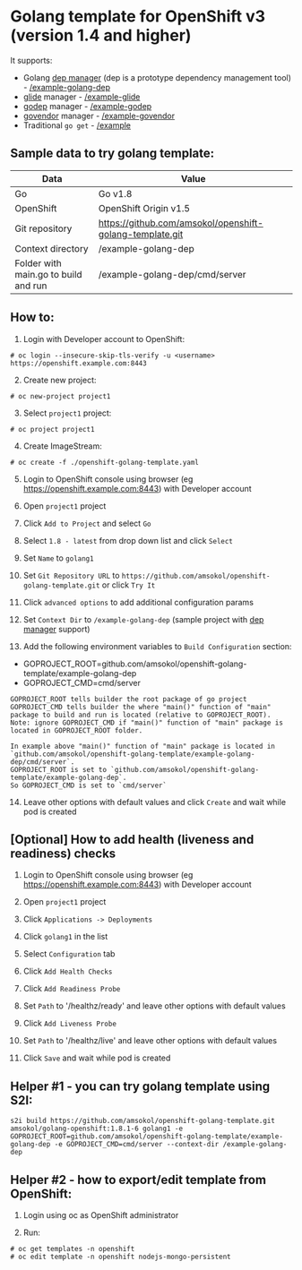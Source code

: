 # Golang template for OpenShift v3 (version 1.4 and higher)
It supports:
- Golang [dep manager](https://github.com/golang/dep) (dep is a prototype dependency management tool) - [/example-golang-dep](https://github.com/amsokol/openshift-golang-template/tree/master/example-golang-dep)
- [glide](https://github.com/Masterminds/glide) manager - [/example-glide](https://github.com/amsokol/openshift-golang-template/tree/golang-1.8.1/example-glide)
- [godep](https://github.com/tools/godep) manager - [/example-godep](https://github.com/amsokol/openshift-golang-template/tree/golang-1.8.1/example-godep)
- [govendor](https://github.com/kardianos/govendor) manager - [/example-govendor](https://github.com/amsokol/openshift-golang-template/tree/golang-1.8.1/example-govendor)
- Traditional `go get` - [/example](https://github.com/amsokol/openshift-golang-template/tree/master/example)

## Sample data to try golang template:
| Data                                 | Value                                                    |
|--------------------------------------|----------------------------------------------------------|
| Go                                   | Go v1.8                                                  |
| OpenShift                            | OpenShift Origin v1.5                                    |
| Git repository                       | https://github.com/amsokol/openshift-golang-template.git |
| Context directory                    | /example-golang-dep                                      |
| Folder with main.go to build and run | /example-golang-dep/cmd/server                           |

## How to:
1. Login with Developer account to OpenShift:
```
# oc login --insecure-skip-tls-verify -u <username> https://openshift.example.com:8443
```

2. Create new project:
```
# oc new-project project1
```

3. Select `project1` project:
```
# oc project project1
```

4. Create ImageStream:
```
# oc create -f ./openshift-golang-template.yaml
```

5. Login to OpenShift console using browser (eg https://openshift.example.com:8443) with Developer account

6. Open `project1` project

7. Click `Add to Project` and select `Go`

8. Select `1.8 - latest` from drop down list and click `Select`

9. Set `Name` to `golang1`

10. Set `Git Repository URL` to `https://github.com/amsokol/openshift-golang-template.git` or click `Try It`

11. Click `advanced options` to add additional configuration params

12. Set `Context Dir` to `/example-golang-dep` (sample project with [dep manager](https://github.com/golang/dep) support)

13. Add the following environment variables to `Build Configuration` section:
- GOPROJECT_ROOT=github.com/amsokol/openshift-golang-template/example-golang-dep
- GOPROJECT_CMD=cmd/server

```
GOPROJECT_ROOT tells builder the root package of go project
GOPROJECT_CMD tells builder the where "main()" function of "main" package to build and run is located (relative to GOPROJECT_ROOT).
Note: ignore GOPROJECT_CMD if "main()" function of "main" package is located in GOPROJECT_ROOT folder. 

In example above "main()" function of "main" package is located in `github.com/amsokol/openshift-golang-template/example-golang-dep/cmd/server`.
GOPROJECT_ROOT is set to `github.com/amsokol/openshift-golang-template/example-golang-dep`.
So GOPROJECT_CMD is set to `cmd/server`
```

14. Leave other options with default values and click `Create` and wait while pod is created

## [Optional] How to add health (liveness and readiness) checks
1. Login to OpenShift console using browser (eg https://openshift.example.com:8443) with Developer account

2. Open `project1` project

3. Click `Applications -> Deployments`

4. Click `golang1` in the list

5. Select `Configuration` tab

6. Click `Add Health Checks`

7. Click `Add Readiness Probe`

8. Set `Path` to '/healthz/ready' and leave other options with default values

9. Click `Add Liveness Probe`

10. Set `Path` to '/healthz/live' and leave other options with default values

11. Click `Save` and wait while pod is created

## Helper #1 - you can try golang template using S2I:
```
s2i build https://github.com/amsokol/openshift-golang-template.git amsokol/golang-openshift:1.8.1-6 golang1 -e GOPROJECT_ROOT=github.com/amsokol/openshift-golang-template/example-golang-dep -e GOPROJECT_CMD=cmd/server --context-dir /example-golang-dep
```

## Helper #2 - how to export/edit template from OpenShift:
1. Login using oc as OpenShift administrator

2. Run:
```
# oc get templates -n openshift
# oc edit template -n openshift nodejs-mongo-persistent
```
